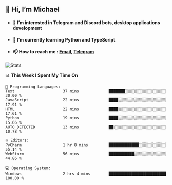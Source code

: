 ## 👋 Hi, I’m Michael
- #### 👀 I’m interested in Telegram and Discord bots, desktop applications development
- #### 🌱 I’m currently learning Python and TypeScript
- #### 📫 How to reach me : [Email](mailto:misha@kurapov.ru), [Telegram](https://t.me/mickr7)

![Stats](https://github-readme-stats.vercel.app/api?username=krpff&show_icons=true&theme=github_dark&hide_border=true&hide=issues&count_private=true&layout=compact)


<!--START_SECTION:waka-->
📊 **This Week I Spent My Time On** 

```text
💬 Programming Languages: 
Text                     37 mins             ███████░░░░░░░░░░░░░░░░░░   30.00 % 
JavaScript               22 mins             ████░░░░░░░░░░░░░░░░░░░░░   17.91 % 
HTML                     22 mins             ████░░░░░░░░░░░░░░░░░░░░░   17.61 % 
Python                   19 mins             ████░░░░░░░░░░░░░░░░░░░░░   15.66 % 
AUTO_DETECTED            13 mins             ██░░░░░░░░░░░░░░░░░░░░░░░   10.78 % 

🔥 Editors: 
PyCharm                  1 hr 8 mins         █████████████░░░░░░░░░░░░   55.14 % 
WebStorm                 56 mins             ███████████░░░░░░░░░░░░░░   44.86 % 

💻 Operating System: 
Windows                  2 hrs 4 mins        █████████████████████████   100.00 % 

```


<!--END_SECTION:waka-->
